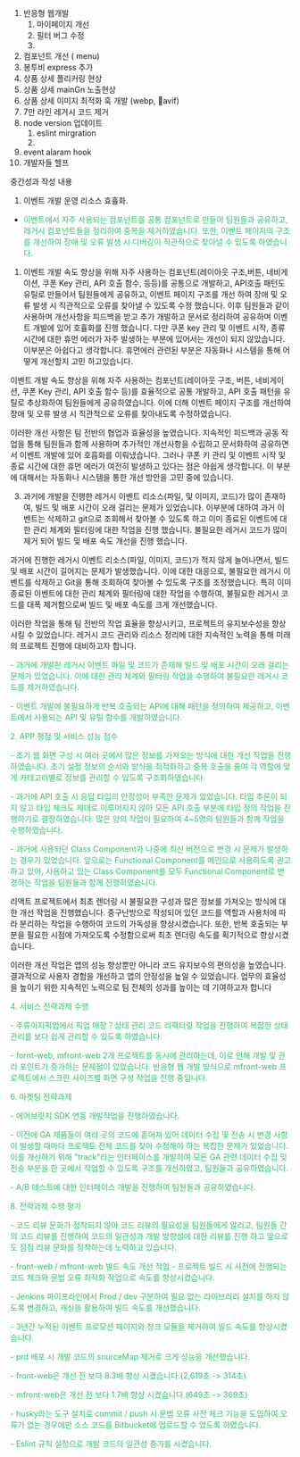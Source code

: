 
1. 반응형 웹개발
	1. 마이페이지 개선
	2. 필터 버그 수정
	3. 
2. 컴포넌트 개선 ( menu)
3. 봉투비 express 추가
4. 상품 상세 플리커링 현상
6. 상품 상세 mainGn 노출현상
5. 상품 상세 이미지 최적화 훅 개발 (webp, avif)
6. 7만 라인 레거시 코드 제거
7. node version 업데이트
	1. eslint mirgration
	2. 
8. event alaram hook
9. 개발자들 헬프




중간성과 작성 내용
1. 이벤트 개발 운영 리소스 효휼화. 

 - <font color="#2DC26B">이벤트에서 자주 사용되는 컴포넌트를 공통 컴포넌트로 만들어 팀원들과 공유하고, 레거시 컴포넌트들을 정리하여 중복을 제거하였습니다. 또한, 이벤트 페이지의 구조를 개선하여 장애 및 오류 발생 시 디버깅이 직관적으로 찾아낼 수 있도록 하였습니다.</font>

1. 이벤트 개발 속도 향상을 위해 자주 사용하는 컴포넌트(레이아웃 구조,버튼, 네비게이션, 쿠폰 Key 관리, API 호출 함수, 등등)를 공통으로 개발하고, API호출 패턴도 유틸로 만들어서  팀원들에게 공유하고, 이벤트 페이지 구조를 개선 하여 장애 및 오류 발생 시 직관적으로 오류를 찾아낼 수 있도록 수정 했습니다. 이후 팀원들과 같이 사용하며 개선사항을 피드백을 받고 추가 개발하고 문서로 정리하여 공유하며 이벤트 개발에 있어 호휼화를 진행 했습니다. 다만 쿠폰 key 관리 및 이벤트 시작, 종류 시간에 대한 휴먼 에러가 자주 발생하는 부분에 있어서는 개선이 되지 않았습니다. 이부분은 아쉽다고 생각합니다. 휴먼에러 관련된 부분은 자동화나 시스템을 통해 어떻게 개선할지 고민 하고있습니다.

이벤트 개발 속도 향상을 위해 자주 사용하는 컴포넌트(레이아웃 구조, 버튼, 네비게이션, 쿠폰 Key 관리, API 호출 함수 등)를 효율적으로 공통 개발하고, API 호출 패턴을 유틸로 추상화하여 팀원들에게 공유하였습니다. 이에 더해 이벤트 페이지 구조를 개선하여 장애 및 오류 발생 시 직관적으로 오류를 찾아내도록 수정하였습니다.

이러한 개선 사항은 팀 전반의 협업과 효율성을 높였습니다. 지속적인 피드백과 공동 작업을 통해 팀원들과 함께 사용하며 추가적인 개선사항을 수립하고 문서화하여 공유하면서 이벤트 개발에 있어 호흡화를 이뤄냈습니다. 그러나 쿠폰 키 관리 및 이벤트 시작 및 종료 시간에 대한 휴먼 에러가 여전히 발생하고 있다는 점은 아쉽게 생각합니다. 이 부분에 대해서는 자동화나 시스템을 통한 개선 방안을 고민 중에 있습니다.





3. 과거에 개발을 진행한 레거시 이벤트 리소스(파일, 및 이미지, 코드)가 많이 존재하여, 빌드 및 배포 시간이 오래 걸리는 문제가 있었습니다. 이부분에 대하여 과거 이벤트는 삭제하고 git으로  조회해서 찾아볼 수 있도록 하고 이미 종료된 이벤트에 대한 관리 체계와 필터링에 대한 작업을 진행 했습니다. 불필요한 레거시 코드가 많이 제거 되어 빌드 및 배포 속도 개선을 진행 했습니다.

과거에 진행한 레거시 이벤트 리소스(파일, 이미지, 코드)가 적지 않게 늘어나면서, 빌드 및 배포 시간이 길어지는 문제가 발생했습니다. 이에 대한 대응으로, 불필요한 레거시 이벤트를 삭제하고 Git을 통해 조회하여 찾아볼 수 있도록 구조를 조정했습니다. 특히 이미 종료된 이벤트에 대한 관리 체계와 필터링에 대한 작업을 수행하여, 불필요한 레거시 코드를 대폭 제거함으로써 빌드 및 배포 속도를 크게 개선했습니다.

이러한 작업을 통해 팀 전반의 작업 효율을 향상시키고, 프로젝트의 유지보수성을 향상시킬 수 있었습니다. 레거시 코드 관리와 리소스 정리에 대한 지속적인 노력을 통해 미래의 프로젝트 진행에 대비하고자 합니다.

<font color="#2DC26B">- 과거에 개발한 레거시 이벤트 파일 및 코드가 존재해 빌드 및 배포 시간이 오래 걸리는 문제가 있었습니다. 이에 대한 관리 체계와 필터링 작업을 수행하여 불필요한 레거시 코드를 제거하였습니다.</font>

<font color="#2DC26B">- 이벤트 개발에 불필요하게 반복 호출되는 API에 대해 패턴을 정의하여 제공하고, 이벤트에서 사용되는 API 및 유틸 함수를 개발하였습니다.</font>

<font color="#2DC26B">2. APP 평점 및 서비스 성능 점수</font>

<font color="#2DC26B">- 초기 웹 화면 구성 시 여러 곳에서 많은 정보를 가져오는 방식에 대한 개선 작업을 진행하였습니다. 초기 설정 정보의 순서와 방식을 최적화하고 중복 호출을 줄여 각 역할에 맞게 카테고리별로 정보를 관리할 수 있도록 구조화하였습니다.</font>

<font color="#2DC26B">- 과거에 API 호출 시 응답 타입의 안정성이 부족한 문제가 있었습니다. 타입 추론이 되지 않고 타입 체크도 제대로 이루어지지 않아 모든 API 호출 부분에 타입 정의 작업을 진행하기로 결정하였습니다. 많은 양의 작업이 필요하여 4~5명의 팀원들과 함께 작업을 수행하였습니다.</font>

<font color="#2DC26B">- 과거에 사용되던 Class Component가 나중에 최신 버전으로 변경 시 문제가 발생하는 경우가 있었습니다. 앞으로는 Functional Component를 메인으로 사용하도록 권고하고 있어, 사용하고 있는 Class Component를 모두 Functional Component로 변경하는 작업을 팀원들과 함께 진행하였습니다.</font>

리액트 프로젝트에서 최초 렌더링 시 불필요한 구성과 많은 정보를 가져오는 방식에 대한 개선 작업을 진행했습니다. 중구난방으로 작성되어 있던 코드를 역할과 사용처에 따라 분리하는 작업을 수행하여 코드의 가독성을 향상시켰습니다. 또한, 반복 호출되는 부분을 필요한 시점에 가져오도록 수정함으로써 최초 렌더링 속도를 획기적으로 향상시켰습니다.

이러한 개선 작업은 앱의 성능 향상뿐만 아니라 코드 유지보수의 편의성을 높였습니다. 결과적으로 사용자 경험을 개선하고 앱의 안정성을 높일 수 있었습니다. 업무의 효율성을 높이기 위한 지속적인 노력으로 팀 전체의 성과를 높이는 데 기여하고자 합니다



<font color="#2DC26B">4. 서비스 전략과제 수행</font>

<font color="#2DC26B">- 주류이지픽업에서 픽업 매장？상태 관리 코드 리팩터링 작업을 진행하여 복잡한 상태 관리를 보다 쉽게 관리할 수 있도록 하였습니다.</font>

<font color="#2DC26B">- fornt-web, mfront-web 2개 프로젝트를 동시에 관리하는데, 이로 인해 개발 및 관리 포인트가 증가하는 문제점이 있었습니다. 반응형 웹 개발 방식으로 mfront-web 프로젝트에서 스크린 사이즈별 화면 구성 작업을 진행 중입니다.</font>




<font color="#2DC26B">6. 마켓팅 전략과제</font>

<font color="#2DC26B">- 에어브릿지 SDK 연동 개발작업을 진행하였습니다.</font>

<font color="#2DC26B">- 이전에 GA 제품들이 여러 곳의 코드에 흩어져 있어 데이터 수집 및 전송 시 변경 사항이 발생할 때마다 프로젝트 전체 코드를 찾아 수정해야 하는 복잡한 문제가 있었습니다. 이를 개선하기 위해 "track"라는 인터페이스를 개발하여 모든 GA 관련 데이터 수집 및 전송 부분을 한 곳에서 작업할 수 있도록 구조를 개선하였고, 팀원들과 공유하였습니다.</font>

<font color="#2DC26B">- A/B 테스트에 대한 인터페이스 개발을 진행하여 팀원들과 공유하였습니다.</font>


<font color="#2DC26B">8. 전략과제 수행 평가</font>

<font color="#2DC26B">- 코드 리뷰 문화가 정착되지 않아 코드 리뷰의 필요성을 팀원들에게 알리고, 팀원들 간의 코드 리뷰를 진행하여 코드의 일관성과 개발 방향성에 대한 리뷰를 진행 하고 앞으로도 점점 리뷰 문화를 정착하는데 노력하고 있습니다.</font>

<font color="#2DC26B"> - front-web / mfront-web 빌드 속도 개선 작업</font>
<font color="#2DC26B">- 프로젝트 빌드 시 사전에 진행되는 코드 체크와 문법 오류 최적화 작업으로 속도를 향상시켰습니다.</font>

<font color="#2DC26B">- Jenkins 파이프라인에서 Prod / dev 구분하여 필요 없는 라이브러리 설치를 하지 않도록 변경하고, 캐싱을 활용하여 빌드 속도를 개선했습니다.</font>

<font color="#2DC26B">- 3년간 누적된 이벤트 프로모션 페이지와 청크 모듈을 제거하여 빌드 속도를 향상시켰습니다.</font>

<font color="#2DC26B">- prd 배포 시 개발 코드의 sourceMap 제거로 크게 성능을 개선했습니다.</font>

<font color="#2DC26B">- front-web은 개선 전 보다 8.3배 향상 시켰습니다.(2,619초 -> 314초)</font>

<font color="#2DC26B">- mfront-web은 개선 전 보다 1.7배 향샹 시켰습니다.(649초 -> 369초)</font>

<font color="#2DC26B">- husky라는 도구 설치로 commit / push 시 문법 오류 사전 체크 기능을 도입하여 오류가 없는 경우에만 소스 코드를 Bitbucket에 업로드할 수 있도록 하였습니다.</font>

<font color="#2DC26B">- Eslint 규칙 설정으로 개발 코드의 일관성 증가를 시켰습니다.</font>